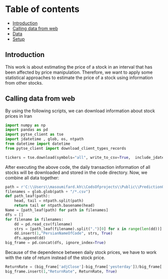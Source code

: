 
# Table of contents
* [Introduction](#Introduction)
* [Calling data from web](#Calling-data-from-web)
* [Data](#Data)
* [Setup](#setup)
## Introduction
This work is about estimating the price of a stock in an interval  that has been affected by price manipulation. Therefore, we want to apply some statistical approaches to estimate the price of a stock using information from other stocks. 

## Calling data from web
By using the following scripts, we can download information about stock prices in Iran
```python
import numpy as np
import pandas as pd
import pytse_client as tse
import jdatetime , glob, os, ntpath
from datetime import datetime
from pytse_client import download_client_types_records
```
```python
tickers = tse.download(symbols="all", write_to_csv=True,  include_jdate=True)
```
After executing the above code, the daily transaction information of all stocks will be downloaded and stored in the code directory. Now, we combine  all data together:
```python
path = r'C:\\Users\\masoumifard.kh\\CodsOfprojects\\Public\\PredictionOfPumpAndDump\\tickers_data'
filenames = glob.glob(path + "/*.csv")
def path_leaf(path):
    head, tail = ntpath.split(path)
    return tail or ntpath.basename(head)
Name = [path_leaf(path) for path in filenames]
dfs = []
for filename in filenames:
    dd = pd.read_csv(filename)
    strs = [path_leaf(filename).split(".")[0] for x in range(len(dd))]
    dd.insert(1,"PersianNameOfCode", strs, True)
    dfs.append(dd)
big_frame = pd.concat(dfs, ignore_index=True)
```
Because of the dependence between daily stock prices, we have to work with the rate of return instead of the stock price.
```python
ReturnRate = (big_frame['adjClose']-big_frame['yesterday'])/big_frame['yesterday']
big_frame.insert(1,"ReturnRate", ReturnRate, True)
```
